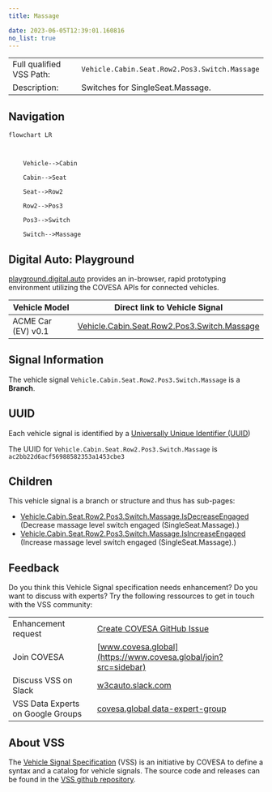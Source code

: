 ```yaml
---
title: Massage

date: 2023-06-05T12:39:01.160816
no_list: true
---
```



| | |
|---|---|
| Full qualified VSS Path: | `Vehicle.Cabin.Seat.Row2.Pos3.Switch.Massage` |
| Description: | Switches for SingleSeat.Massage. |

## Navigation

```mermaid
flowchart LR



    Vehicle-->Cabin

    Cabin-->Seat

    Seat-->Row2

    Row2-->Pos3

    Pos3-->Switch

    Switch-->Massage

```


## Digital Auto: Playground

[playground.digital.auto](http://digital.auto) provides an in-browser, rapid prototyping environment utilizing the COVESA APIs for connected vehicles. 

| Vehicle Model | Direct link to Vehicle Signal |
|---|---|
| ACME Car (EV) v0.1 | [Vehicle.Cabin.Seat.Row2.Pos3.Switch.Massage](https://digitalauto.netlify.app/model/STLWzk1WyqVVLbfymb4f/cvi/list/Vehicle.Cabin.Seat.Row2.Pos3.Switch.Massage/) |


## Signal Information




The vehicle signal `Vehicle.Cabin.Seat.Row2.Pos3.Switch.Massage` is a **Branch**.





## UUID

Each vehicle signal is identified by a [Universally Unique Identifier (UUID](https://en.wikipedia.org/wiki/Universally_unique_identifier))

The UUID for `Vehicle.Cabin.Seat.Row2.Pos3.Switch.Massage` is `ac2bb22d6acf56988582353a1453cbe3`

## Children

This vehicle signal is a branch or structure and thus has sub-pages:

- [Vehicle.Cabin.Seat.Row2.Pos3.Switch.Massage.IsDecreaseEngaged](isdecreaseengaged/) (Decrease massage level switch engaged (SingleSeat.Massage).)
- [Vehicle.Cabin.Seat.Row2.Pos3.Switch.Massage.IsIncreaseEngaged](isincreaseengaged/) (Increase massage level switch engaged (SingleSeat.Massage).)


## Feedback

Do you think this Vehicle Signal specification needs enhancement? Do you want to discuss with experts? Try the following ressources to get in touch with the VSS community:

| | |
|---|---|
| Enhancement request | [Create COVESA GitHub Issue](https://github.com/COVESA/vehicle_signal_specification/issues/new?body=Please+describe+your+feedback&title=Signal+feedback+Vehicle.Cabin.Seat.Row2.Pos3.Switch.Massage) |
| Join COVESA | [www.covesa.global](https://www.covesa.global/join?src=sidebar) |
| Discuss VSS on Slack | [w3cauto.slack.com](http://w3cauto.slack.com/) |
| VSS Data Experts on Google Groups | [covesa.global data-expert-group](https://groups.google.com/a/covesa.global/g/data-expert-group) |

## About VSS

The [Vehicle Signal Specification](https://covesa.github.io/vehicle_signal_specification/) (VSS)
is an initiative by COVESA to define a syntax and a catalog for vehicle signals.
The source code and releases can be found in the [VSS github repository](https://github.com/COVESA/vehicle_signal_specification).

